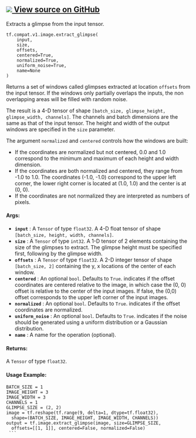 [ ![](https://tensorflow.google.cn/images/GitHub-Mark-32px.png) View source on
GitHub
](https://github.com/tensorflow/tensorflow/blob/r2.0/tensorflow/python/ops/image_ops_impl.py#L3658-L3734)  
---  
  
Extracts a glimpse from the input tensor.

    
    
    tf.compat.v1.image.extract_glimpse(
        input,
        size,
        offsets,
        centered=True,
        normalized=True,
        uniform_noise=True,
        name=None
    )
    

Returns a set of windows called glimpses extracted at location `offsets` from
the input tensor. If the windows only partially overlaps the inputs, the non
overlapping areas will be filled with random noise.

The result is a 4-D tensor of shape `[batch_size, glimpse_height,
glimpse_width, channels]`. The channels and batch dimensions are the same as
that of the input tensor. The height and width of the output windows are
specified in the `size` parameter.

The argument `normalized` and `centered` controls how the windows are built:

  * If the coordinates are normalized but not centered, 0.0 and 1.0 correspond to the minimum and maximum of each height and width dimension.
  * If the coordinates are both normalized and centered, they range from -1.0 to 1.0. The coordinates (-1.0, -1.0) correspond to the upper left corner, the lower right corner is located at (1.0, 1.0) and the center is at (0, 0).
  * If the coordinates are not normalized they are interpreted as numbers of pixels.

#### Args:

  * **`input`** : A `Tensor` of type `float32`. A 4-D float tensor of shape `[batch_size, height, width, channels]`.
  * **`size`** : A `Tensor` of type `int32`. A 1-D tensor of 2 elements containing the size of the glimpses to extract. The glimpse height must be specified first, following by the glimpse width.
  * **`offsets`** : A `Tensor` of type `float32`. A 2-D integer tensor of shape `[batch_size, 2]` containing the y, x locations of the center of each window.
  * **`centered`** : An optional `bool`. Defaults to `True`. indicates if the offset coordinates are centered relative to the image, in which case the (0, 0) offset is relative to the center of the input images. If false, the (0,0) offset corresponds to the upper left corner of the input images.
  * **`normalized`** : An optional `bool`. Defaults to `True`. indicates if the offset coordinates are normalized.
  * **`uniform_noise`** : An optional `bool`. Defaults to `True`. indicates if the noise should be generated using a uniform distribution or a Gaussian distribution.
  * **`name`** : A name for the operation (optional).

#### Returns:

A `Tensor` of type `float32`.

#### Usage Example:

    
    
    BATCH_SIZE = 1
    IMAGE_HEIGHT = 3
    IMAGE_WIDTH = 3
    CHANNELS = 1
    GLIMPSE_SIZE = (2, 2)
    image = tf.reshape(tf.range(9, delta=1, dtype=tf.float32),
      shape=(BATCH_SIZE, IMAGE_HEIGHT, IMAGE_WIDTH, CHANNELS))
    output = tf.image.extract_glimpse(image, size=GLIMPSE_SIZE,
      offsets=[[1, 1]], centered=False, normalized=False)
     ```
    

